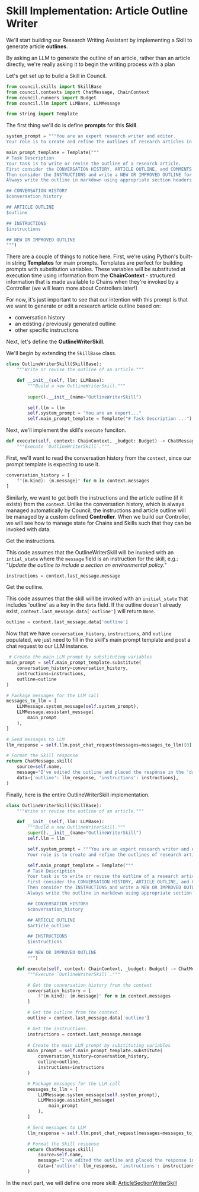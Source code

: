 # Skill Implementation: Article Outline Writer

We'll start building our Research Writing Assistant by implementing a Skill to generate article **outlines**. 

By asking an LLM to generate the outline of an article, rather than an article directly, we're really asking it to begin the writing process with a plan

Let's get set up to build a Skill in Council.


```python
from council.skills import SkillBase
from council.contexts import ChatMessage, ChainContext
from council.runners import Budget
from council.llm import LLMBase, LLMMessage

from string import Template
```

The first thing we'll do is define **prompts** for this **Skill**.


```python
system_prompt = """You are an expert research writer and editor. 
Your role is to create and refine the outlines of research articles in markdown format."""

main_prompt_template = Template("""
# Task Description
Your task is to write or revise the outline of a research article.
First consider the CONVERSATION HISTORY, ARTICLE OUTLINE, and COMMENTS.
Then consider the INSTRUCTIONS and write a NEW OR IMPROVED OUTLINE for the article.
Always write the outline in markdown using appropriate section headers.

## CONVERSATION HISTORY
$conversation_history

## ARTICLE OUTLINE
$outline

## INSTRUCTIONS
$instructions

## NEW OR IMPROVED OUTLINE
""")
```

There are a couple of things to notice here. First, we're using Python's built-in string **Templates** for main prompts. Templates are perfect for building prompts with substitution variables. These variables will be substituted at execution time using information from the **ChainContext** - structured information that is made available to Chains when they're invoked by a Controller (we will learn more about Controllers later!)

For now, it's just important to see that our intention with this prompt is that we want to generate or edit a research article outline based on:
- conversation history
- an existing / previously generated outline
- other specific instructions

Next, let's define the **OutlineWriterSkill**.

We'll begin by extending the `SkillBase` class.


```python
class OutlineWriterSkill(SkillBase):
    """Write or revise the outline of an article."""

    def __init__(self, llm: LLMBase):
        """Build a new OutlineWriterSkill."""
        
        super().__init__(name="OutlineWriterSkill")

        self.llm = llm
        self.system_prompt = "You are an expert..."
        self.main_prompt_template = Template("# Task Description ...")
```

Next, we'll implement the skill's `execute` funciton.


```python
def execute(self, context: ChainContext, _budget: Budget) -> ChatMessage:
    """Execute `OutlineWriterSkill`."""
```

First, we'll want to read the conversation history from the `context`, since our prompt template is expecting to use it.


```python
conversation_history = [
    f"{m.kind}: {m.message}" for m in context.messages
]
```

Similarly, we want to get both the instructions and the article outline (if it exists) from the `context`. Unlike the conversation history, which is always managed automatically by Council, the instructions and article outline will be managed by a custom defined **Controller**. When we build our Controller, we will see how to manage state for Chains and Skills such that they can be invoked with data.

Get the instructions. 

This code assumes that the OutlineWriterSkill will be invoked with an `intial_state` where the `message` field is an instruction for the skill, e.g.: "*Update the outline to include a section on environmental policy.*"


```python
instructions = context.last_message.message
```

Get the outline.

This code assumes that the skill will be invoked with an `initial_state` that includes 'outline' as a key in the `data` field. If the outline doesn't already exist, `context.last_message.data['outline']` will return `None`. 


```python
outline = context.last_message.data['outline']
```

Now that we have `conversation_history`, `instructions`, and `outline` populated, we just need to fill in the skill's main prompt template and post a chat request to our LLM instance.


```python
 # Create the main LLM prompt by substituting variables
main_prompt = self.main_prompt_template.substitute(
    conversation_history=conversation_history,
    instructions=instructions,
    outline=outline
)

# Package messages for the LLM call
messages_to_llm = [
    LLMMessage.system_message(self.system_prompt),
    LLMMessage.assistant_message(
        main_prompt
    ),
]

# Send messages to LLM
llm_response = self.llm.post_chat_request(messages=messages_to_llm)[0]

# Format the Skill response
return ChatMessage.skill(
    source=self.name,
    message="I've edited the outline and placed the response in the 'data' field.",
    data={'outline': llm_response, 'instructions': instructions},
)
```

Finally, here is the entire OutlineWriterSkill implementation.


```python
class OutlineWriterSkill(SkillBase):
    """Write or revise the outline of an article."""

    def __init__(self, llm: LLMBase):
        """Build a new OutlineWriterSkill."""
        super().__init__(name="OutlineWriterSkill")
        self.llm = llm

        self.system_prompt = """You are an expert research writer and editor. 
        Your role is to create and refine the outlines of research articles in markdown format."""

        self.main_prompt_template = Template("""
        # Task Description
        Your task is to write or revise the outline of a research article.
        First consider the CONVERSATION HISTORY, ARTICLE OUTLINE, and COMMENTS.
        Then consider the INSTRUCTIONS and write a NEW OR IMPROVED OUTLINE for the article.
        Always write the outline in markdown using appropriate section headers.

        ## CONVERSATION HISTORY
        $conversation_history

        ## ARTICLE OUTLINE
        $article_outline

        ## INSTRUCTIONS
        $instructions

        ## NEW OR IMPROVED OUTLINE
        """)

    def execute(self, context: ChainContext, _budget: Budget) -> ChatMessage:
        """Execute `OutlineWriterSkill`."""

        # Get the conversation history from the context
        conversation_history = [
            f"{m.kind}: {m.message}" for m in context.messages
        ]

        # Get the outline from the context.
        outline = context.last_message.data['outline']

        # Get the instructions.
        instructions = context.last_message.message
        
        # Create the main LLM prompt by substituting variables
        main_prompt = self.main_prompt_template.substitute(
            conversation_history=conversation_history,
            outline=outline,
            instructions=instructions
        )

        # Package messages for the LLM call
        messages_to_llm = [
            LLMMessage.system_message(self.system_prompt),
            LLMMessage.assistant_message(
                main_prompt
            ),
        ]

        # Send messages to LLM
        llm_response = self.llm.post_chat_request(messages=messages_to_llm)[0]

        # Format the Skill response
        return ChatMessage.skill(
            source=self.name,
            message="I've edited the outline and placed the response in the 'data' field.",
            data={'outline': llm_response, 'instructions': instructions},
        )
```

In the next part, we will define one more skill: [ArticleSectionWriterSkill](./3_article_section_writer_skill.md)
